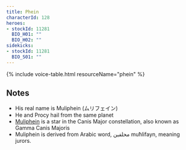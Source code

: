 ```yaml
---
title: Phein
characterId: 128
heroes:
- stockId: 11281
  BIO_H01: ""
  BIO_H02: ""
sidekicks:
- stockId: 11281
  BIO_S01: ""
---
```


{% include voice-table.html resourceName="phein"
%}

## Notes

- His real name is Muliphein (ムリフェイン)
- He and Procy hail from the same planet
- [Muliphein](https://en.wikipedia.org/wiki/Gamma_Canis_Majoris) is a star in the Canis Major constellation, also known as Gamma Canis Majoris
- Muliphein is derived from Arabic word, محلفين muħlifayn, meaning jurors.
